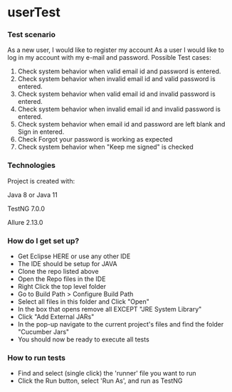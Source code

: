 # userTest
### Test scenario ###

As a new user, I would like to register my account
As a user I would like to log in my account with my e-mail and password.
Possible Test cases:
1.	Check system behavior when valid email id and password is entered. 
2.	Check system behavior when invalid email id and valid password is entered. 
3.	Check system behavior when valid email id and invalid password is entered. 
4.	Check system behavior when invalid email id and invalid password is entered. 
5.	Check system behavior when email id and password are left blank and Sign in entered. 
6.	Check Forgot your password is working as expected
7.	Check system behavior when "Keep me signed" is checked

### Technologies ###
Project is created with:

Java 8 or Java 11

TestNG 7.0.0

Allure 2.13.0

### How do I get set up? ###

* Get Eclipse HERE or use any other IDE
* The IDE should be setup for JAVA
* Clone the repo listed above
* Open the Repo files in the IDE
* Right Click the top level folder
* Go to Build Path > Configure Build Path
* Select all files in this folder and Click "Open"
* In the box that opens remove all EXCEPT "JRE System Library"
* Click "Add External JARs"
* In the pop-up navigate to the current project's files and find the folder "Cucumber Jars"
* You should now be ready to execute all tests

### How to run tests ###
* Find and select (single click) the 'runner' file you want to run
* Click the Run button, select 'Run As', and run as TestNG
